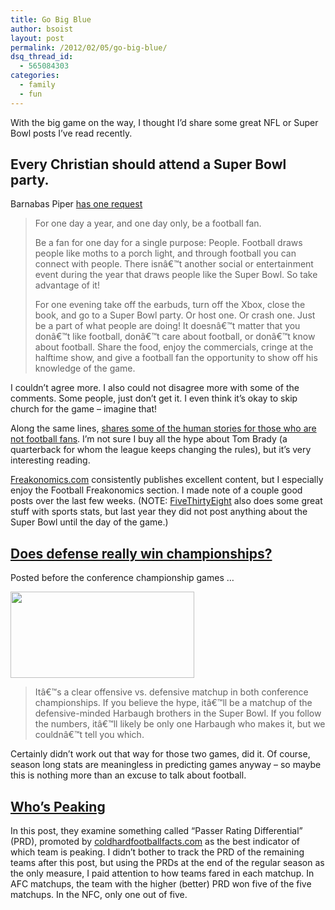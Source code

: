 ```yaml
---
title: Go Big Blue
author: bsoist
layout: post
permalink: /2012/02/05/go-big-blue/
dsq_thread_id:
  - 565084303
categories:
  - family
  - fun
---
```

With the big game on the way, I thought I&#8217;d share some great NFL or Super Bowl posts I&#8217;ve read recently.

## Every Christian should attend a Super Bowl party.

Barnabas Piper [has one request][1]

> For one day a year, and one day only, be a football fan.
> 
> Be a fan for one day for a single purpose: People. Football draws people like moths to a porch light, and through football you can connect with people. There isnâ€™t another social or entertainment event during the year that draws people like the Super Bowl. So take advantage of it!
> 
> For one evening take off the earbuds, turn off the Xbox, close the book, and go to a Super Bowl party. Or host one. Or crash one. Just be a part of what people are doing! It doesnâ€™t matter that you donâ€™t like football, donâ€™t care about football, or donâ€™t know about football. Share the food, enjoy the commercials, cringe at the halftime show, and give a football fan the opportunity to show off his knowledge of the game.

I couldn&#8217;t agree more. I also could not disagree more with some of the comments. Some people, just don&#8217;t get it. I even think it&#8217;s okay to skip church for the game &#8211; imagine that!

Along the same lines, [shares some of the human stories for those who are not football fans][2]. I&#8217;m not sure I buy all the hype about Tom Brady (a quarterback for whom the league keeps changing the rules), but it&#8217;s very interesting reading.

[Freakonomics.com][3] consistently publishes excellent content, but I especially enjoy the Football Freakonomics section. I made note of a couple good posts over the last few weeks. (NOTE: [FiveThirtyEight][4] also does some great stuff with sports stats, but last year they did not post anything about the Super Bowl until the day of the game.)

## [Does defense really win championships?][5]

Posted before the conference championship games &#8230;

<div>
  <p>
    <a href="http://www.freakonomics.com/2012/01/20/does-defense-really-win-championships/"><img class="aligncenter size-full wp-image-5060" title="afcnfc" src="http://media.soistmann.com/oped/wp-content/uploads/2012/02/afcnfc.jpeg" alt="" width="294" height="138" /></a>
  </p>
  
  <blockquote>
    <p>
      Itâ€™s a clear offensive vs. defensive matchup in both conference championships. If you believe the hype, itâ€™ll be a matchup of the defensive-minded Harbaugh brothers in the Super Bowl. If you follow the numbers, itâ€™ll likely be only one Harbaugh who makes it, but we couldnâ€™t tell you which.
    </p>
  </blockquote>
</div>

Certainly didn&#8217;t work out that way for those two games, did it. Of course, season long stats are meaningless in predicting games anyway &#8211; so maybe this is nothing more than an excuse to talk about football.

## [Who&#8217;s Peaking][6]

In this post, they examine something called &#8220;Passer Rating Differential&#8221; (PRD), promoted by [coldhardfootballfacts.com][7] as the best indicator of which team is peaking. I didn&#8217;t bother to track the PRD of the remaining teams after this post, but using the PRDs at the end of the regular season as the only measure, I paid attention to how teams fared in each matchup. In AFC matchups, the team with the higher (better) PRD won five of the five matchups. In the NFC, only one out of five.

 [1]: http://online.worldmag.com/2012/01/31/football-fan-for-a-day/
 [2]: http://therumpus.net/2012/02/a-super-bowl-preview-for-people-who-don%E2%80%99t-watch-football/
 [3]: http://freakonomics.com/
 [4]: http://fivethirtyeight.com
 [5]: http://www.freakonomics.com/2012/01/20/does-defense-really-win-championships/
 [6]: http://www.freakonomics.com/2012/01/06/football-freakonomics
 [7]: http://www.coldhardfootballfacts.com/
